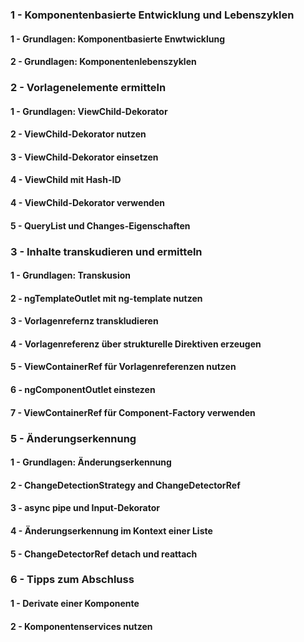 ### 1 - Komponentenbasierte Entwicklung und Lebenszyklen
#### 1 - Grundlagen: Komponentbasierte Enwtwicklung
#### 2 - Grundlagen: Komponentenlebenszyklen

### 2 - Vorlagenelemente ermitteln
#### 1 - Grundlagen: ViewChild-Dekorator
#### 2 - ViewChild-Dekorator nutzen
#### 3 - ViewChild-Dekorator einsetzen
#### 4 - ViewChild mit Hash-ID
#### 4 - ViewChild-Dekorator verwenden
#### 5 - QueryList und Changes-Eigenschaften

### 3 - Inhalte transkudieren und ermitteln
#### 1 - Grundlagen: Transkusion
#### 2 - ngTemplateOutlet mit ng-template nutzen
#### 3 - Vorlagenrefernz transkludieren
#### 4 - Vorlagenreferenz über strukturelle Direktiven erzeugen
#### 5 - ViewContainerRef für Vorlagenreferenzen nutzen
#### 6 - ngComponentOutlet einstezen
#### 7 - ViewContainerRef für Component-Factory verwenden

### 5 - Änderungserkennung
#### 1 - Grundlagen: Änderungserkennung
#### 2 - ChangeDetectionStrategy and ChangeDetectorRef
#### 3 - async pipe und Input-Dekorator
#### 4 - Änderungserkennung im Kontext einer Liste
#### 5 - ChangeDetectorRef detach und reattach

### 6 - Tipps zum Abschluss
#### 1 - Derivate einer Komponente
#### 2 - Komponentenservices nutzen